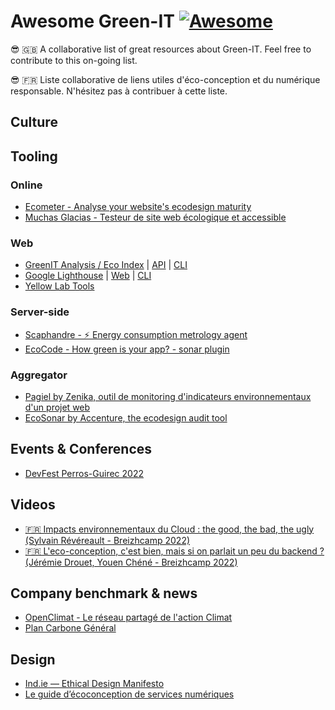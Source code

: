 # Awesome Green-IT [![Awesome](https://cdn.rawgit.com/sindresorhus/awesome/d7305f38d29fed78fa85652e3a63e154dd8e8829/media/badge.svg)](https://github.com/sindresorhus/awesome)

😎 🇬🇧 A collaborative list of great resources about Green-IT. Feel free to contribute to this on-going list.

😎 🇫🇷 Liste collaborative de liens utiles d'éco-conception et du numérique responsable. N'hésitez pas à contribuer à cette liste.

## Culture

## Tooling

### Online

- [Ecometer - Analyse your website's ecodesign maturity](http://www.ecometer.org/)
- [Muchas Glacias - Testeur de site web écologique et accessible](https://muchas-glacias.com/)

### Web

- [GreenIT Analysis / Eco Index](http://www.ecoindex.fr/) | [API](https://github.com/cnumr/ecoindex_api) | [CLI](https://github.com/cnumr/GreenIT-Analysis-cli)
- [Google Lighthouse](https://developer.chrome.com/docs/lighthouse/overview/) | [Web](https://pagespeed.web.dev/) | [CLI](https://developer.chrome.com/docs/lighthouse/overview/#cli)
- [Yellow Lab Tools](https://github.com/YellowLabTools/YellowLabTools)

### Server-side

- [Scaphandre - ⚡ Energy consumption metrology agent](https://github.com/hubblo-org/scaphandre)
- [EcoCode - How green is your app? - sonar plugin](https://github.com/cnumr/ecoCode)

### Aggregator

- [Pagiel by Zenika, outil de monitoring d'indicateurs environnementaux d'un projet web](https://github.com/Zenika/pagiel)
- [EcoSonar by Accenture, the ecodesign audit tool](https://github.com/Accenture/EcoSonar)

## Events & Conferences

- [DevFest Perros-Guirec 2022](https://devfest.codedarmor.fr)

## Videos

- [🇫🇷 Impacts environnementaux du Cloud : the good, the bad, the ugly (Sylvain Révéreault - Breizhcamp 2022)](https://www.youtube.com/watch?v=nWpjBElyxbs)
- [🇫🇷 L'eco-conception, c'est bien, mais si on parlait un peu du backend ? (Jérémie Drouet, Youen Chéné - Breizhcamp 2022)](https://www.youtube.com/watch?v=gE6HUsmh554)

## Company benchmark & news

- [OpenClimat - Le réseau partagé de l'action Climat](https://openclimat.com/)
- [Plan Carbone Général](https://www.plancarbonegeneral.com/headquarter/numerique)

## Design

- [Ind.ie — Ethical Design Manifesto](https://ind.ie/ethical-design/)
- [Le guide d’écoconception de services numériques](https://eco-conception.designersethiques.org/guide/fr/)

